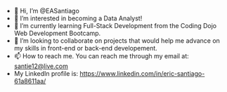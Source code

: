 - 👋 Hi, I’m @EASantiago
- 👀 I’m interested in becoming a Data Analyst!
- 🌱 I’m currently learning Full-Stack Development from the Coding Dojo Web Development Bootcamp.
- 💞️ I’m looking to collaborate on projects that would help me advance on my skills in front-end or back-end developement.
- 📫 How to reach me. You can reach me through my email at: santie12@live.com
- My LinkedIn profile is: https://www.linkedin.com/in/eric-santiago-61a8611aa/